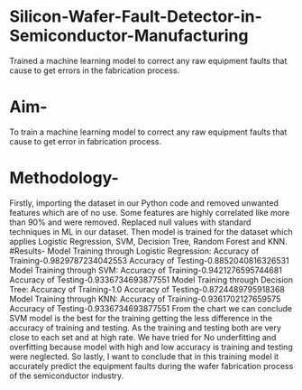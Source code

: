 # Silicon-Wafer-Fault-Detector-in-Semiconductor-Manufacturing
Trained a machine learning model to correct any raw equipment faults that cause to get errors in the fabrication process.
# Aim-
To train a machine learning model to correct any raw equipment faults that cause to get error in fabrication process.
# Methodology-
Firstly, importing the dataset in our Python code and removed unwanted features which are of no use. Some features are highly correlated like more than 90% and were removed. Replaced null values with standard techniques in ML in our dataset.
Then model is trained for the dataset which applies Logistic Regression, SVM, Decision Tree, Random Forest and KNN.
#Results-
Model Training through Logistic Regression:
Accuracy of Training-0.9829787234042553
Accuracy of Testing-0.8852040816326531
Model Training through SVM:
Accuracy of Training-0.9421276595744681
Accuracy of Testing-0.9336734693877551
Model Training through Decision Tree:
Accuracy of Training-1.0
Accuracy of Testing-0.8724489795918368
Model Training through KNN:
Accuracy of Training-0.9361702127659575
Accuracy of Testing-0.9336734693877551
From the chart we can conclude SVM model is the best for the training getting the less difference in the accuracy of training and testing.
As the training and testing both are very close to each set and at high rate.
We have tried for No underfitting and overfitting because model with high and low accuracy is training and testing were neglected.
So lastly, I want to conclude that in this training model it accurately predict the equipment faults during the wafer fabrication process of the semiconductor industry.
